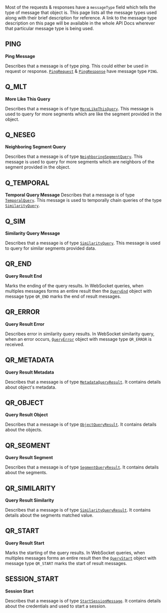 Most of the requests & responses have a `messageType` field which tells the type of message that object is. This page lists all the message types used along with their brief description for reference. A link to the message type description on this page will be available in the whole API Docs wherever that particular message type is being used.

## PING
**Ping Message**

Describes that a message is of type ping. This could either be used in request or response. [`PingRequest`](Objects-Glossary#pingrequest) & [`PingResponse`](Objects-Glossary#pingresponse) have message type `PING`.

## Q_MLT
**More Like This Query**

Describes that a message is of type [`MoreLikeThisQuery`](Objects-Glossary#morelikethisquery). This message is used to query for more segments which are like the segment provided in the object.

## Q_NESEG
**Neighboring Segment Query**

Describes that a message is of type [`NeighboringSegmentQuery`](Objects-Glossary#neighboringsegmentquery). This message is used to query for more segments which are neighbors of the segment provided in the object.

## Q_TEMPORAL
**Temporal Query Message**
Describes that a message is of type [`TemporalQuery`](Objects-Glossary#temporalquery). This message is used to temporally chain queries of the type [`SimilarityQuery`](Objects-Glossary#similarityquery).

## Q_SIM
**Similarity Query Message**

Describes that a message is of type [`SimilarityQuery`](Objects-Glossary#similarityquery). This message is used to query for similar segments provided data.

## QR_END
**Query Result End**

Marks the ending of the query results. In WebSocket queries, when multiples messages forms an entire result then the [`QueryEnd`](Objects-Glossary#queryend) object with message type `QR_END` marks the end of result messages.

## QR_ERROR
**Query Result Error**

Describes error in similarity query results. In WebSocket similarity query, when an error occurs, [`QueryError`](Objects-Glossary#queryerror) object with message type `QR_ERROR` is received.

## QR_METADATA
**Query Result Metadata**

Describes that a message is of type [`MetadataQueryResult`](Objects-Glossary#metadataqueryresult). It contains details about object's metadata.

## QR_OBJECT
**Query Result Object**

Describes that a message is of type [`ObjectQueryResult`](Objects-Glossary#objectqueryresult). It contains details about the objects.

## QR_SEGMENT
**Query Result Segment**

Describes that a message is of type [`SegmentQueryResult`](Objects-Glossary#segmentqueryresult). It contains details about the segments.

## QR_SIMILARITY
**Query Result Similarity**

Describes that a message is of type [`SimilarityQueryResult`](Objects-Glossary#similarityqueryresult). It contains details about the segments matched value.

## QR_START
**Query Result Start**

Marks the starting of the query results. In WebSocket queries, when multiples messages forms an entire result then the [`QueryStart`](Objects-Glossary#querystart) object with message type `QR_START` marks the start of result messages.

## SESSION_START
**Session Start**

Describes that a message is of type [`StartSessionMessage`](Objects-Glossary#startsessionmessage). It contains details about the credentials and used to start a session.

